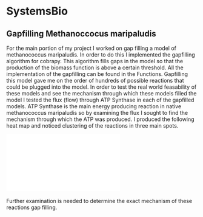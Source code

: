 # SystemsBio

## Gapfilling Methanoccocus maripaludis
For the main portion of my project I worked on gap filling a model of methanococcus maripaludis. In order to do this I implemented the gapfilling algorithm for cobrapy. This algorithm fills gaps in the model so that the production of the biomass function is above a certain threshold. All the implementation of the gapfilling can be found in the Functions. Gapfilling this model gave me on the order of hundreds of possible reactions that could be plugged into the model. In order to test the real world feasability of these models and see the mechanism through which these models filled the model I tested the flux (flow) through ATP Synthase in each of the gapfilled models. ATP Synthase is the main energy producing reaction in native methanococcus maripaludis so by examining the flux I sought to find the mechanism through which the ATP was produced. I produced the following heat map and noticed clustering of the reactions in three main spots. 

![Heat Map ATP](\HeatMapATPSynthase.pdf)

Further examination is needed to determine the exact mechanism of these reactions gap filling.
